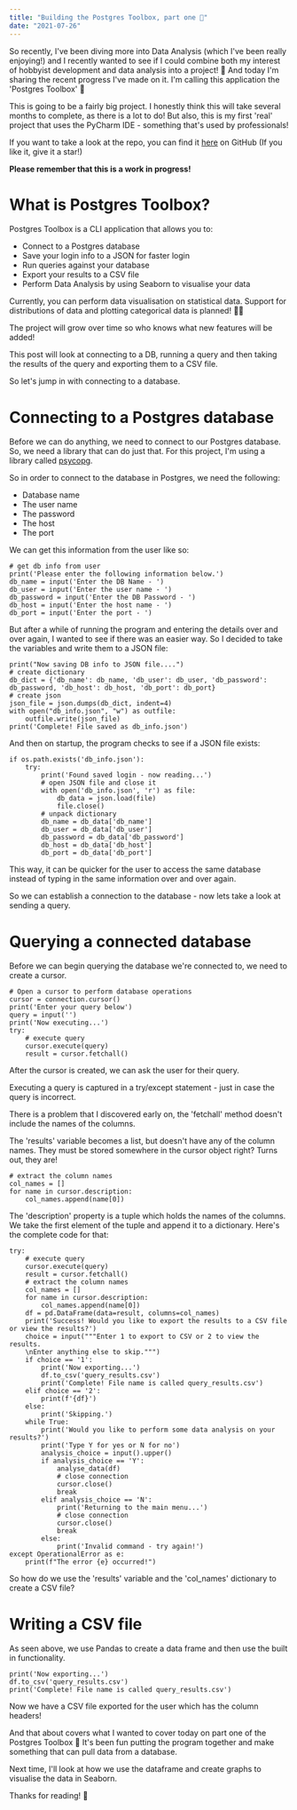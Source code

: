 ```yaml
---
title: "Building the Postgres Toolbox, part one 🐘"
date: "2021-07-26"
---
```


So recently, I've been diving more into Data Analysis (which I've been really enjoying!) and I recently wanted to see if I could combine both my interest of hobbyist development and data analysis into a project! 🧐 And today I'm sharing the recent progress I've made on it. I'm calling this application the 'Postgres Toolbox' 🔮

This is going to be a fairly big project. I honestly think this will take several months to complete, as there is a lot to do! But also, this is my first 'real' project that uses the PyCharm IDE - something that's used by professionals!

If you want to take a look at the repo, you can find it [here](https://github.com/JB-26/postgres_toolbox) on GitHub (If you like it, give it a star!)

__Please remember that this is a work in progress!__

# What __is__ Postgres Toolbox?

Postgres Toolbox is a CLI application that allows you to:
- Connect to a Postgres database
- Save your login info to a JSON for faster login
- Run queries against your database
- Export your results to a CSV file
- Perform Data Analysis by using Seaborn to visualise your data

Currently, you can perform data visualisation on statistical data. Support for distributions of data and plotting categorical data is planned! 👨‍💻

The project will grow over time so who knows what new features will be added!

This post will look at connecting to a DB, running a query and then taking the results of the query and exporting them to a CSV file.

So let's jump in with connecting to a database.

# Connecting to a Postgres database

Before we can do anything, we need to connect to our Postgres database. So, we need a library that can do just that. For this project, I'm using a library called [psycopg](https://www.psycopg.org/).

So in order to connect to the database in Postgres, we need the following:
- Database name
- The user name
- The password
- The host
- The port

We can get this information from the user like so:

```
# get db info from user
print('Please enter the following information below.')
db_name = input('Enter the DB Name - ')
db_user = input('Enter the user name - ')
db_password = input('Enter the DB Password - ')
db_host = input('Enter the host name - ')
db_port = input('Enter the port - ')
```

But after a while of running the program and entering the details over and over again, I wanted to see if there was an easier way. So I decided to take the variables and write them to a JSON file:

```
print("Now saving DB info to JSON file....")
# create dictionary
db_dict = {'db_name': db_name, 'db_user': db_user, 'db_password': db_password, 'db_host': db_host, 'db_port': db_port}
# create json
json_file = json.dumps(db_dict, indent=4)
with open("db_info.json", "w") as outfile:
    outfile.write(json_file)
print('Complete! File saved as db_info.json')
```

And then on startup, the program checks to see if a JSON file exists:

```
if os.path.exists('db_info.json'):
    try:
        print('Found saved login - now reading...')
        # open JSON file and close it
        with open('db_info.json', 'r') as file:
            db_data = json.load(file)
            file.close()
        # unpack dictionary
        db_name = db_data['db_name']
        db_user = db_data['db_user']
        db_password = db_data['db_password']
        db_host = db_data['db_host']
        db_port = db_data['db_port']
```

This way, it can be quicker for the user to access the same database instead of typing in the same information over and over again.

So we can establish a connection to the database - now lets take a look at sending a query.

# Querying a connected database

Before we can begin querying the database we're connected to, we need to create a cursor.

```
# Open a cursor to perform database operations
cursor = connection.cursor()
print('Enter your query below')
query = input('')
print('Now executing...')
try:
    # execute query
    cursor.execute(query)
    result = cursor.fetchall()
```

After the cursor is created, we can ask the user for their query.

Executing a query is captured in a try/except statement - just in case the query is incorrect.

There is a problem that I discovered early on, the 'fetchall' method doesn't include the names of the columns.

The 'results' variable becomes a list, but doesn't have any of the column names. They must be stored somewhere in the cursor object right? Turns out, they are!

```
# extract the column names
col_names = []
for name in cursor.description:
    col_names.append(name[0])
```

The 'description' property is a tuple which holds the names of the columns. We take the first element of the tuple and append it to a dictionary. Here's the complete code for that:

```
try:
    # execute query
    cursor.execute(query)
    result = cursor.fetchall()
    # extract the column names
    col_names = []
    for name in cursor.description:
        col_names.append(name[0])
    df = pd.DataFrame(data=result, columns=col_names)
    print('Success! Would you like to export the results to a CSV file or view the results?')
    choice = input("""Enter 1 to export to CSV or 2 to view the results.
    \nEnter anything else to skip.""")
    if choice == '1':
        print('Now exporting...')
        df.to_csv('query_results.csv')
        print('Complete! File name is called query_results.csv')
    elif choice == '2':
        print(f'{df}')
    else:
        print('Skipping.')
    while True:
        print('Would you like to perform some data analysis on your results?')
        print('Type Y for yes or N for no')
        analysis_choice = input().upper()
        if analysis_choice == 'Y':
            analyse_data(df)
            # close connection
            cursor.close()
            break
        elif analysis_choice == 'N':
            print('Returning to the main menu...')
            # close connection
            cursor.close()
            break
        else:
            print('Invalid command - try again!')
except OperationalError as e:
    print(f"The error {e} occurred!")
```

So how do we use the 'results' variable and the 'col_names' dictionary to create a CSV file?

# Writing a CSV file

As seen above, we use Pandas to create a data frame and then use the built in functionality.

```
print('Now exporting...')
df.to_csv('query_results.csv')
print('Complete! File name is called query_results.csv')
```

Now we have a CSV file exported for the user which has the column headers!

And that about covers what I wanted to cover today on part one of the Postgres Toolbox 🐘 It's been fun putting the program together and make something that can pull data from a database.

Next time, I'll look at how we use the dataframe and create graphs to visualise the data in Seaborn.

Thanks for reading! 👏